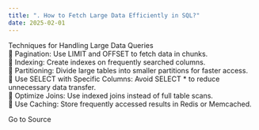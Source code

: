 ```yaml
---
title: ". How to Fetch Large Data Efficiently in SQL?"
date: 2025-02-01
---
```


Techniques for Handling Large Data Queries  
🔹 Pagination: Use LIMIT and OFFSET to fetch data in chunks.  
🔹 Indexing: Create indexes on frequently searched columns.  
🔹 Partitioning: Divide large tables into smaller partitions for faster access.  
🔹 Use SELECT with Specific Columns: Avoid SELECT \* to reduce unnecessary data transfer.  
🔹 Optimize Joins: Use indexed joins instead of full table scans.  
🔹 Use Caching: Store frequently accessed results in Redis or Memcached.

Go to Source
